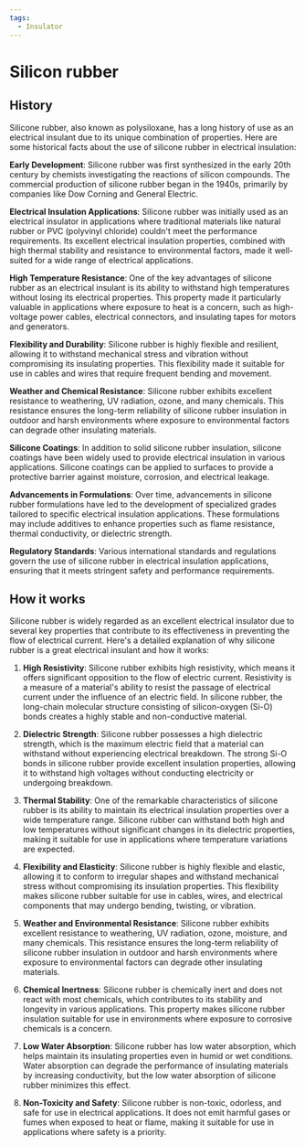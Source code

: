 ```yaml
---
tags:
  - Insulator
---
```


# Silicon rubber

## History

Silicone rubber, also known as polysiloxane, has a long history of use as an electrical insulant due to its unique combination of properties. Here are some historical facts about the use of silicone rubber in electrical insulation:

**Early Development**: Silicone rubber was first synthesized in the early 20th century by chemists investigating the reactions of silicon compounds. The commercial production of silicone rubber began in the 1940s, primarily by companies like Dow Corning and General Electric.

**Electrical Insulation Applications**: Silicone rubber was initially used as an electrical insulator in applications where traditional materials like natural rubber or PVC (polyvinyl chloride) couldn't meet the performance requirements. Its excellent electrical insulation properties, combined with high thermal stability and resistance to environmental factors, made it well-suited for a wide range of electrical applications.

**High Temperature Resistance**: One of the key advantages of silicone rubber as an electrical insulant is its ability to withstand high temperatures without losing its electrical properties. This property made it particularly valuable in applications where exposure to heat is a concern, such as high-voltage power cables, electrical connectors, and insulating tapes for motors and generators.

**Flexibility and Durability**: Silicone rubber is highly flexible and resilient, allowing it to withstand mechanical stress and vibration without compromising its insulating properties. This flexibility made it suitable for use in cables and wires that require frequent bending and movement.

**Weather and Chemical Resistance**: Silicone rubber exhibits excellent resistance to weathering, UV radiation, ozone, and many chemicals. This resistance ensures the long-term reliability of silicone rubber insulation in outdoor and harsh environments where exposure to environmental factors can degrade other insulating materials.

**Silicone Coatings**: In addition to solid silicone rubber insulation, silicone coatings have been widely used to provide electrical insulation in various applications. Silicone coatings can be applied to surfaces to provide a protective barrier against moisture, corrosion, and electrical leakage.

**Advancements in Formulations**: Over time, advancements in silicone rubber formulations have led to the development of specialized grades tailored to specific electrical insulation applications. These formulations may include additives to enhance properties such as flame resistance, thermal conductivity, or dielectric strength.

**Regulatory Standards**: Various international standards and regulations govern the use of silicone rubber in electrical insulation applications, ensuring that it meets stringent safety and performance requirements.

## How it works

Silicone rubber is widely regarded as an excellent electrical insulator due to several key properties that contribute to its effectiveness in preventing the flow of electrical current. Here's a detailed explanation of why silicone rubber is a great electrical insulant and how it works:

1. **High Resistivity**: Silicone rubber exhibits high resistivity, which means it offers significant opposition to the flow of electric current. Resistivity is a measure of a material's ability to resist the passage of electrical current under the influence of an electric field. In silicone rubber, the long-chain molecular structure consisting of silicon-oxygen (Si-O) bonds creates a highly stable and non-conductive material.

2. **Dielectric Strength**: Silicone rubber possesses a high dielectric strength, which is the maximum electric field that a material can withstand without experiencing electrical breakdown. The strong Si-O bonds in silicone rubber provide excellent insulation properties, allowing it to withstand high voltages without conducting electricity or undergoing breakdown.

3. **Thermal Stability**: One of the remarkable characteristics of silicone rubber is its ability to maintain its electrical insulation properties over a wide temperature range. Silicone rubber can withstand both high and low temperatures without significant changes in its dielectric properties, making it suitable for use in applications where temperature variations are expected.

4. **Flexibility and Elasticity**: Silicone rubber is highly flexible and elastic, allowing it to conform to irregular shapes and withstand mechanical stress without compromising its insulation properties. This flexibility makes silicone rubber suitable for use in cables, wires, and electrical components that may undergo bending, twisting, or vibration.

5. **Weather and Environmental Resistance**: Silicone rubber exhibits excellent resistance to weathering, UV radiation, ozone, moisture, and many chemicals. This resistance ensures the long-term reliability of silicone rubber insulation in outdoor and harsh environments where exposure to environmental factors can degrade other insulating materials.

6. **Chemical Inertness**: Silicone rubber is chemically inert and does not react with most chemicals, which contributes to its stability and longevity in various applications. This property makes silicone rubber insulation suitable for use in environments where exposure to corrosive chemicals is a concern.

7. **Low Water Absorption**: Silicone rubber has low water absorption, which helps maintain its insulating properties even in humid or wet conditions. Water absorption can degrade the performance of insulating materials by increasing conductivity, but the low water absorption of silicone rubber minimizes this effect.

8. **Non-Toxicity and Safety**: Silicone rubber is non-toxic, odorless, and safe for use in electrical applications. It does not emit harmful gases or fumes when exposed to heat or flame, making it suitable for use in applications where safety is a priority.
